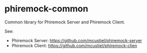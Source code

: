 # phiremock-common
Common library for Phiremock Server and Phiremock Client.

See:

* Phiremock Server: https://github.com/mcustiel/phiremock-server
* Phiremock Client: https://github.com/mcustiel/phiremock-clien
